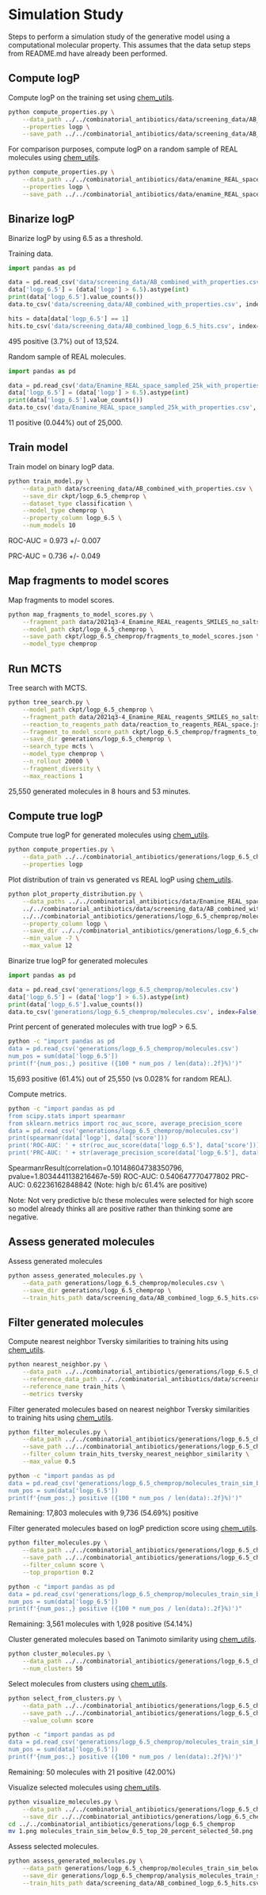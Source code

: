 # Simulation Study

Steps to perform a simulation study of the generative model using a computational molecular property. This assumes that the data setup steps from README.md have already been performed.


## Compute logP

Compute logP on the training set using [chem_utils](https://github.com/swansonk14/chem_utils).

```bash
python compute_properties.py \
    --data_path ../../combinatorial_antibiotics/data/screening_data/AB_combined.csv \
    --properties logp \
    --save_path ../../combinatorial_antibiotics/data/screening_data/AB_combined_with_properties.csv
```

For comparison purposes, compute logP on a random sample of REAL molecules using [chem_utils](https://github.com/swansonk14/chem_utils).

```bash
python compute_properties.py \
    --data_path ../../combinatorial_antibiotics/data/enamine_REAL_space_sampled_25k.csv \
    --properties logp \
    --save_path ../../combinatorial_antibiotics/data/enamine_REAL_space_sampled_25k_with_properties.csv
```


## Binarize logP

Binarize logP by using 6.5 as a threshold.

Training data.

```python
import pandas as pd

data = pd.read_csv('data/screening_data/AB_combined_with_properties.csv')
data['logp_6.5'] = (data['logp'] > 6.5).astype(int)
print(data['logp_6.5'].value_counts())
data.to_csv('data/screening_data/AB_combined_with_properties.csv', index=False)

hits = data[data['logp_6.5'] == 1]
hits.to_csv('data/screening_data/AB_combined_logp_6.5_hits.csv', index=False)
```

495 positive (3.7%) out of 13,524.

Random sample of REAL molecules.

```python
import pandas as pd

data = pd.read_csv('data/Enamine_REAL_space_sampled_25k_with_properties.csv')
data['logp_6.5'] = (data['logp'] > 6.5).astype(int)
print(data['logp_6.5'].value_counts())
data.to_csv('data/Enamine_REAL_space_sampled_25k_with_properties.csv', index=False)
```

11 positive (0.044%) out of 25,000.


## Train model

Train model on binary logP data.

```bash
python train_model.py \
    --data_path data/screening_data/AB_combined_with_properties.csv \
    --save_dir ckpt/logp_6.5_chemprop \
    --dataset_type classification \
    --model_type chemprop \
    --property_column logp_6.5 \
    --num_models 10
```

ROC-AUC = 0.973 +/- 0.007

PRC-AUC = 0.736 +/- 0.049


## Map fragments to model scores

Map fragments to model scores.

```bash
python map_fragments_to_model_scores.py \
    --fragment_path data/2021q3-4_Enamine_REAL_reagents_SMILES_no_salts.csv \
    --model_path ckpt/logp_6.5_chemprop \
    --save_path ckpt/logp_6.5_chemprop/fragments_to_model_scores.json \
    --model_type chemprop
```


## Run MCTS

Tree search with MCTS.

```bash
python tree_search.py \
    --model_path ckpt/logp_6.5_chemprop \
    --fragment_path data/2021q3-4_Enamine_REAL_reagents_SMILES_no_salts.csv \
    --reaction_to_reagents_path data/reaction_to_reagents_REAL_space.json \
    --fragment_to_model_score_path ckpt/logp_6.5_chemprop/fragments_to_model_scores.json \
    --save_dir generations/logp_6.5_chemprop \
    --search_type mcts \
    --model_type chemprop \
    --n_rollout 20000 \
    --fragment_diversity \
    --max_reactions 1
```

25,550 generated molecules in 8 hours and 53 minutes.


## Compute true logP

Compute true logP for generated molecules using [chem_utils](https://github.com/swansonk14/chem_utils).

```bash
python compute_properties.py \
    --data_path ../../combinatorial_antibiotics/generations/logp_6.5_chemprop/molecules.csv \
    --properties logp
```

Plot distribution of train vs generated vs REAL logP using [chem_utils](https://github.com/swansonk14/chem_utils).
```bash
python plot_property_distribution.py \
    --data_paths ../../combinatorial_antibiotics/data/Enamine_REAL_space_sampled_25k_with_properties.csv \
    ../../combinatorial_antibiotics/data/screening_data/AB_combined_with_properties.csv \
    ../../combinatorial_antibiotics/generations/logp_6.5_chemprop/molecules.csv \
    --property_column logp \
    --save_dir ../../combinatorial_antibiotics/generations/logp_6.5_chemprop \
    --min_value -7 \
    --max_value 12
```

Binarize true logP for generated molecules

```python
import pandas as pd

data = pd.read_csv('generations/logp_6.5_chemprop/molecules.csv')
data['logp_6.5'] = (data['logp'] > 6.5).astype(int)
print(data['logp_6.5'].value_counts())
data.to_csv('generations/logp_6.5_chemprop/molecules.csv', index=False)
```

Print percent of generated molecules with true logP > 6.5.

```bash
python -c "import pandas as pd
data = pd.read_csv('generations/logp_6.5_chemprop/molecules.csv')
num_pos = sum(data['logp_6.5'])
print(f'{num_pos:,} positive ({100 * num_pos / len(data):.2f}%)')"
```

15,693 positive (61.4%) out of 25,550 (vs 0.028% for random REAL).

Compute metrics.

```bash
python -c "import pandas as pd
from scipy.stats import spearmanr
from sklearn.metrics import roc_auc_score, average_precision_score
data = pd.read_csv('generations/logp_6.5_chemprop/molecules.csv')
print(spearmanr(data['logp'], data['score']))
print('ROC-AUC: ' + str(roc_auc_score(data['logp_6.5'], data['score'])))
print('PRC-AUC: ' + str(average_precision_score(data['logp_6.5'], data['score'])))"
```

SpearmanrResult(correlation=0.10148604738350796, pvalue=1.8034441138216467e-59)
ROC-AUC: 0.540647770477802
PRC-AUC: 0.62236162848842 (Note: high b/c 61.4% are positive)

Note: Not very predictive b/c these molecules were selected for high score so model already thinks all are positive rather than thinking some are negative.


## Assess generated molecules

Assess generated molecules

```bash
python assess_generated_molecules.py \
    --data_path generations/logp_6.5_chemprop/molecules.csv \
    --save_dir generations/logp_6.5_chemprop \
    --train_hits_path data/screening_data/AB_combined_logp_6.5_hits.csv
```


## Filter generated molecules

Compute nearest neighbor Tversky similarities to training hits using [chem_utils](https://github.com/swansonk14/chem_utils).

```bash
python nearest_neighbor.py \
    --data_path ../../combinatorial_antibiotics/generations/logp_6.5_chemprop/molecules.csv \
    --reference_data_path ../../combinatorial_antibiotics/data/screening_data/AB_combined_logp_6.5_hits.csv \
    --reference_name train_hits \
    --metrics tversky
```

Filter generated molecules based on nearest neighbor Tversky similarities to training hits using [chem_utils](https://github.com/swansonk14/chem_utils).

```bash
python filter_molecules.py \
    --data_path ../../combinatorial_antibiotics/generations/logp_6.5_chemprop/molecules.csv \
    --save_path ../../combinatorial_antibiotics/generations/logp_6.5_chemprop/molecules_train_sim_below_0.5.csv \
    --filter_column train_hits_tversky_nearest_neighbor_similarity \
    --max_value 0.5
```

```bash
python -c "import pandas as pd
data = pd.read_csv('generations/logp_6.5_chemprop/molecules_train_sim_below_0.5.csv')
num_pos = sum(data['logp_6.5'])
print(f'{num_pos:,} positive ({100 * num_pos / len(data):.2f}%)')"
```

Remaining: 17,803 molecules with 9,736 (54.69%) positive

Filter generated molecules based on logP prediction score using [chem_utils](https://github.com/swansonk14/chem_utils).

```bash
python filter_molecules.py \
    --data_path ../../combinatorial_antibiotics/generations/logp_6.5_chemprop/molecules_train_sim_below_0.5.csv \
    --save_path ../../combinatorial_antibiotics/generations/logp_6.5_chemprop/molecules_train_sim_below_0.5_top_20_percent.csv \
    --filter_column score \
    --top_proportion 0.2
```

```bash
python -c "import pandas as pd
data = pd.read_csv('generations/logp_6.5_chemprop/molecules_train_sim_below_0.5_top_20_percent.csv')
num_pos = sum(data['logp_6.5'])
print(f'{num_pos:,} positive ({100 * num_pos / len(data):.2f}%)')"
```

Remaining: 3,561 molecules with 1,928 positive (54.14%)

Cluster generated molecules based on Tanimoto similarity using [chem_utils](https://github.com/swansonk14/chem_utils).

```bash
python cluster_molecules.py \
    --data_path ../../combinatorial_antibiotics/generations/logp_6.5_chemprop/molecules_train_sim_below_0.5_top_20_percent.csv \
    --num_clusters 50
```

Select molecules from clusters using [chem_utils](https://github.com/swansonk14/chem_utils).

```bash
python select_from_clusters.py \
    --data_path ../../combinatorial_antibiotics/generations/logp_6.5_chemprop/molecules_train_sim_below_0.5_top_20_percent.csv \
    --save_path ../../combinatorial_antibiotics/generations/logp_6.5_chemprop/molecules_train_sim_below_0.5_top_20_percent_selected_50.csv \
    --value_column score
```

```bash
python -c "import pandas as pd
data = pd.read_csv('generations/logp_6.5_chemprop/molecules_train_sim_below_0.5_top_20_percent_selected_50.csv')
num_pos = sum(data['logp_6.5'])
print(f'{num_pos:,} positive ({100 * num_pos / len(data):.2f}%)')"
```

Remaining: 50 molecules with 21 positive (42.00%)


Visualize selected molecules using [chem_utils](https://github.com/swansonk14/chem_utils).

```bash
python visualize_molecules.py \
    --data_path ../../combinatorial_antibiotics/generations/logp_6.5_chemprop/molecules_train_sim_below_0.5_top_20_percent_selected_50.csv \
    --save_dir ../../combinatorial_antibiotics/generations/logp_6.5_chemprop
cd ../../combinatorial_antibiotics/generations/logp_6.5_chemprop
mv 1.png molecules_train_sim_below_0.5_top_20_percent_selected_50.png
```

Assess selected molecules.

```bash
python assess_generated_molecules.py \
    --data_path generations/logp_6.5_chemprop/molecules_train_sim_below_0.5_top_20_percent_selected_50.csv \
    --save_dir generations/logp_6.5_chemprop/analysis_molecules_train_sim_below_0.5_top_20_percent_selected_50 \
    --train_hits_path data/screening_data/AB_combined_logp_6.5_hits.csv
```
